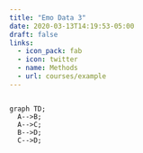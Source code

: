 ```yaml
---
title: "Emo Data 3"
date: 2020-03-13T14:19:53-05:00
draft: false
links: 
  - icon_pack: fab
  - icon: twitter
  - name: Methods
  - url: courses/example
---
```


```mermaid 

graph TD;
  A-->B;   
  A-->C; 
  B-->D;
  C-->D;
```

